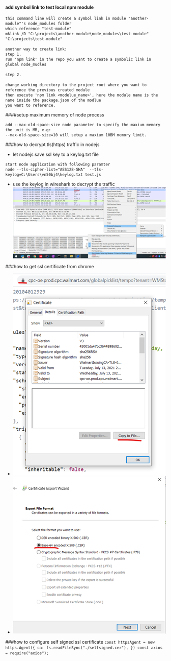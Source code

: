 #### add symbol link to test local npm module
```
this command line will create a symbol link in module "another-module"'s node_modules folder
which reference "test-module"
mklink /D "C:\projects\another-module\node_modules\test-module" "C:\projects\test-module"

another way to create link:
step 1.
run 'npm link' in the repo you want to create a symbolic link in global node_mudles

step 2.

change working directory to the project root where you want to reference the previous created module
then execute 'npm link <modelue_name>', here the module name is the name inside the package.json of the modlue
you want to reference.

```
####setup maximum memory of node process
```
add --max-old-space-size node parameter to specify the maxium memory
the unit is MB, e.g:
--max-old-space-size=10 will setup a maxium 10BM memory limit.
```

###how to decrypt tls(https) traffic in nodejs
- let nodejs save ssl key to a keylog.txt file
```
start node application with following paramter
node --tls-cipher-list="AES128-SHA"  --tls-keylog=C:\Users\vn50bj4\keylog.txt test.js
```
- use the keylog in wireshark to decrypt the traffic
![setup in wireshark](wirekshark_pre_master_secret_log.png)

###how to get ssl certificate from chrome
- ![step1](export_ssl_cert_step1.png)
- ![step2](export_ssl_cert_step2.png)

###how to configure self signed ssl certificate
``
const httpsAgent = new https.Agent({
    ca: fs.readFileSync("./selfsigned.cer"),
})
const axios = require("axios");
``
